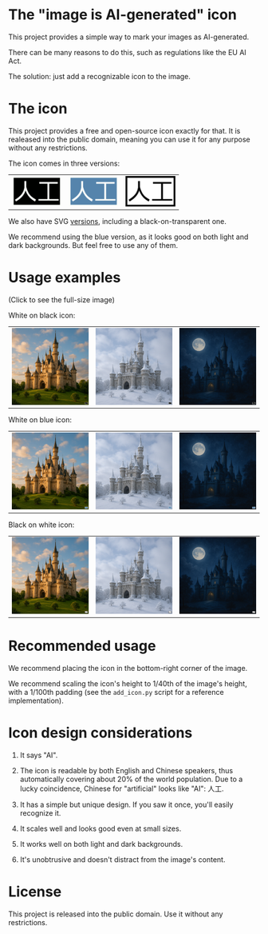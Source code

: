 # The "image is AI-generated" icon

This project provides a simple way to mark your images as AI-generated.

There can be many reasons to do this, such as regulations like the EU AI Act.

The solution: just add a recognizable icon to the image. 

# The icon

This project provides a free and open-source icon exactly for that. 
It is realeased into the public domain, meaning you can use it for any purpose without any restrictions.

The icon comes in three versions:

<table><tr>
<td><a href="icon/png/white_on_black.png" target="_blank"><img src="icon/png/white_on_black.png" width="100"></a></td>
<td><a href="icon/png/white_on_blue.png" target="_blank"><img src="icon/png/white_on_blue.png" width="100"></a></td>
<td><a href="icon/png/black_on_white.png" target="_blank"><img src="icon/png/black_on_white.png" width="100"></a></td>
</tr></table>

We also have SVG [versions](icon/svg), including a black-on-transparent one.

We recommend using the blue version, as it looks good on both light and dark backgrounds.
But feel free to use any of them.



# Usage examples

(Click to see the full-size image)

White on black icon:
<table><tr>

<td><a href="examples/with_icon_white_on_black/summer_with_icon_white_on_black.png" target="_blank"><img src="examples/with_icon_white_on_black/summer_with_icon_white_on_black.png" width="300"></a></td>
<td><a href="examples/with_icon_white_on_black/winter_with_icon_white_on_black.png" target="_blank"><img src="examples/with_icon_white_on_black/winter_with_icon_white_on_black.png" width="300"></a></td>
<td><a href="examples/with_icon_white_on_black/night_with_icon_white_on_black.png" target="_blank"><img src="examples/with_icon_white_on_black/night_with_icon_white_on_black.png" width="300"></a></td>
</tr></table>

White on blue icon:
<table><tr>
<td><a href="examples/with_icon_white_on_blue/summer_with_icon_white_on_blue.png" target="_blank"><img src="examples/with_icon_white_on_blue/summer_with_icon_white_on_blue.png" width="300"></a></td>
<td><a href="examples/with_icon_white_on_blue/winter_with_icon_white_on_blue.png" target="_blank"><img src="examples/with_icon_white_on_blue/winter_with_icon_white_on_blue.png" width="300"></a></td>
<td><a href="examples/with_icon_white_on_blue/night_with_icon_white_on_blue.png" target="_blank"><img src="examples/with_icon_white_on_blue/night_with_icon_white_on_blue.png" width="300"></a></td>
</tr></table>

Black on white icon:
<table><tr>
<td><a href="examples/with_icon_black_on_white/summer_with_icon_black_on_white.png" target="_blank"><img src="examples/with_icon_black_on_white/summer_with_icon_black_on_white.png" width="300"></a></td>
<td><a href="examples/with_icon_black_on_white/winter_with_icon_black_on_white.png" target="_blank"><img src="examples/with_icon_black_on_white/winter_with_icon_black_on_white.png" width="300"></a></td>
<td><a href="examples/with_icon_black_on_white/night_with_icon_black_on_white.png" target="_blank"><img src="examples/with_icon_black_on_white/night_with_icon_black_on_white.png" width="300"></a></td>
</tr></table>

# Recommended usage

We recommend placing the icon in the bottom-right corner of the image. 

We recommend scaling the icon's height to 1/40th of the image's height, 
with a 1/100th padding (see the `add_icon.py` script for a reference implementation).

# Icon design considerations

1) It says "AI". 

2) The icon is readable by both English and Chinese speakers, thus automatically covering about
20% of the world population. 
Due to a lucky coincidence, Chinese for "artificial" looks like "AI": 人工.

3) It has a simple but unique design. If you saw it once, you'll easily recognize it. 

4. It scales well and looks good even at small sizes. 

5. It works well on both light and dark backgrounds. 

6. It's unobtrusive and doesn't distract from the image's content. 

# License

This project is released into the public domain. Use it without any restrictions. 
